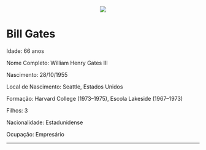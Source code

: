 

<p align="center"><img src="https://c.tenor.com/w8kW6aOLwpgAAAAM/smiling-bill-gates.gif" />



# Bill Gates 

Idade: 66 anos

Nome Completo: William Henry Gates III

Nascimento: 28/10/1955

Local de Nascimento: Seattle, Estados Unidos

Formação: Harvard College (1973–1975), Escola Lakeside (1967–1973)

Filhos: 3

Nacionalidade: Estadunidense

Ocupação: Empresário

---
